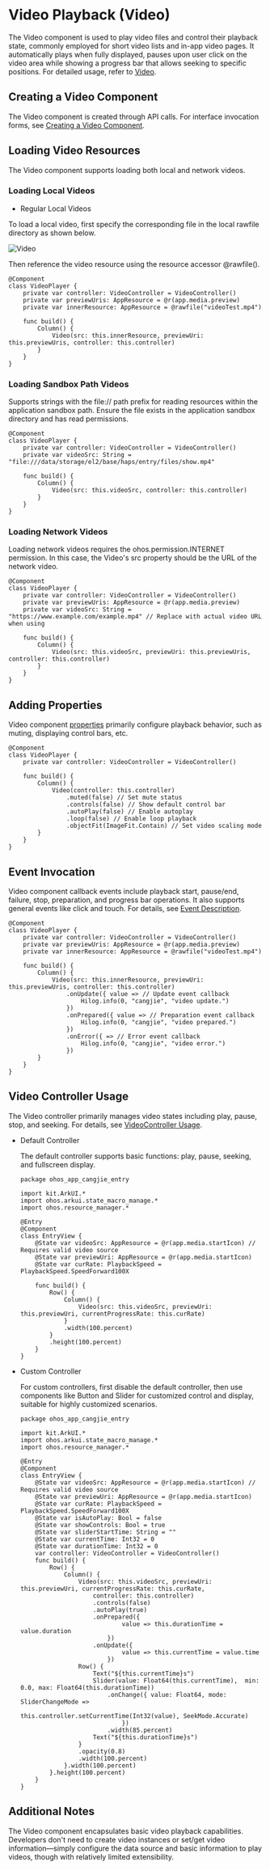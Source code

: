 # Video Playback (Video)

The Video component is used to play video files and control their playback state, commonly employed for short video lists and in-app video pages. It automatically plays when fully displayed, pauses upon user click on the video area while showing a progress bar that allows seeking to specific positions. For detailed usage, refer to [Video](../../../reference/source_en/arkui-cj/cj-image-video-video.md).

## Creating a Video Component

The Video component is created through API calls. For interface invocation forms, see [Creating a Video Component](../../../reference/source_en/arkui-cj/cj-image-video-video.md#创建组件).

## Loading Video Resources

The Video component supports loading both local and network videos.

### Loading Local Videos

- Regular Local Videos

To load a local video, first specify the corresponding file in the local rawfile directory as shown below.

![Video](figures/Video.png)

Then reference the video resource using the resource accessor @rawfile().

```cangjie
@Component
class VideoPlayer {
    private var controller: VideoController = VideoController()
    private var previewUris: AppResource = @r(app.media.preview)
    private var innerResource: AppResource = @rawfile("videoTest.mp4")

    func build() {
        Column() {
            Video(src: this.innerResource, previewUri: this.previewUris, controller: this.controller)
        }
    }
}
```

### Loading Sandbox Path Videos

Supports strings with the file:// path prefix for reading resources within the application sandbox path. Ensure the file exists in the application sandbox directory and has read permissions.

```cangjie
@Component
class VideoPlayer {
    private var controller: VideoController = VideoController()
    private var videoSrc: String = "file:///data/storage/el2/base/haps/entry/files/show.mp4"

    func build() {
        Column() {
            Video(src: this.videoSrc, controller: this.controller)
        }
    }
}
```

### Loading Network Videos

Loading network videos requires the ohos.permission.INTERNET permission. In this case, the Video's src property should be the URL of the network video.

```cangjie
@Component
class VideoPlayer {
    private var controller: VideoController = VideoController()
    private var previewUris: AppResource = @r(app.media.preview)
    private var videoSrc: String = "https://www.example.com/example.mp4" // Replace with actual video URL when using

    func build() {
        Column() {
            Video(src: this.videoSrc, previewUri: this.previewUris, controller: this.controller)
        }
    }
}
```

## Adding Properties

Video component [properties](../../../reference/source_en/arkui-cj/cj-image-video-video.md#组件属性) primarily configure playback behavior, such as muting, displaying control bars, etc.

```cangjie
@Component
class VideoPlayer {
    private var controller: VideoController = VideoController()

    func build() {
        Column() {
            Video(controller: this.controller)
                .muted(false) // Set mute status
                .controls(false) // Show default control bar
                .autoPlay(false) // Enable autoplay
                .loop(false) // Enable loop playback
                .objectFit(ImageFit.Contain) // Set video scaling mode
        }
    }
}
```

## Event Invocation

Video component callback events include playback start, pause/end, failure, stop, preparation, and progress bar operations. It also supports general events like click and touch. For details, see [Event Description](../../../reference/source_en/arkui-cj/cj-image-video-video.md#组件事件).

```cangjie
@Component
class VideoPlayer {
    private var controller: VideoController = VideoController()
    private var previewUris: AppResource = @r(app.media.preview)
    private var innerResource: AppResource = @rawfile("videoTest.mp4")

    func build() {
        Column() {
            Video(src: this.innerResource, previewUri: this.previewUris, controller: this.controller)
                .onUpdate({ value => // Update event callback
                    Hilog.info(0, "cangjie", "video update.")
                })
                .onPrepared({ value => // Preparation event callback
                    Hilog.info(0, "cangjie", "video prepared.")
                })
                .onError({ => // Error event callback
                    Hilog.info(0, "cangjie", "video error.")
                })
        }
    }
}
```

## Video Controller Usage

The Video controller primarily manages video states including play, pause, stop, and seeking. For details, see [VideoController Usage](../../../reference/source_en/arkui-cj/cj-image-video-video.md#class-videocontroller).

- Default Controller

  The default controller supports basic functions: play, pause, seeking, and fullscreen display.

     <!-- run -->

  ```cangjie
  package ohos_app_cangjie_entry

  import kit.ArkUI.*
  import ohos.arkui.state_macro_manage.*
  import ohos.resource_manager.*

  @Entry
  @Component
  class EntryView {
      @State var videoSrc: AppResource = @r(app.media.startIcon) // Requires valid video source
      @State var previewUri: AppResource = @r(app.media.startIcon)
      @State var curRate: PlaybackSpeed = PlaybackSpeed.SpeedForward100X

      func build() {
          Row() {
              Column() {
                  Video(src: this.videoSrc, previewUri: this.previewUri, currentProgressRate: this.curRate)
              }
              .width(100.percent)
          }
          .height(100.percent)
      }
  }
  ```

- Custom Controller

  For custom controllers, first disable the default controller, then use components like Button and Slider for customized control and display, suitable for highly customized scenarios.

     <!-- run -->

  ```cangjie
  package ohos_app_cangjie_entry

  import kit.ArkUI.*
  import ohos.arkui.state_macro_manage.*
  import ohos.resource_manager.*

  @Entry
  @Component
  class EntryView {
      @State var videoSrc: AppResource = @r(app.media.startIcon) // Requires valid video source
      @State var previewUri: AppResource = @r(app.media.startIcon)
      @State var curRate: PlaybackSpeed = PlaybackSpeed.SpeedForward100X
      @State var isAutoPlay: Bool = false
      @State var showControls: Bool = true
      @State var sliderStartTime: String = ""
      @State var currentTime: Int32 = 0
      @State var durationTime: Int32 = 0
      var controller: VideoController = VideoController()
      func build() {
          Row() {
              Column() {
                  Video(src: this.videoSrc, previewUri: this.previewUri, currentProgressRate: this.curRate,
                      controller: this.controller)
                      .controls(false)
                      .autoPlay(true)
                      .onPrepared({
                              value => this.durationTime = value.duration
                          })
                      .onUpdate({
                              value => this.currentTime = value.time
                          })
                  Row() {
                      Text("${this.currentTime}s")
                      Slider(value: Float64(this.currentTime),  min: 0.0, max: Float64(this.durationTime))
                          .onChange({ value: Float64, mode: SliderChangeMode =>
                                  this.controller.setCurrentTime(Int32(value), SeekMode.Accurate)
                              })
                          .width(85.percent)
                      Text("${this.durationTime}s")
                  }
                  .opacity(0.8)
                  .width(100.percent)
              }.width(100.percent)
          }.height(100.percent)
      }
  }
  ```

## Additional Notes

The Video component encapsulates basic video playback capabilities. Developers don't need to create video instances or set/get video information—simply configure the data source and basic information to play videos, though with relatively limited extensibility.